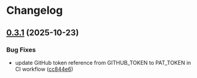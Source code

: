 # Changelog

## [0.3.1](https://github.com/pavelzbornik/whisperX-FastAPI/compare/v0.3.0...v0.3.1) (2025-10-23)

### Bug Fixes

* update GitHub token reference from GITHUB_TOKEN to PAT_TOKEN in CI workflow ([cc844e6](https://github.com/pavelzbornik/whisperX-FastAPI/commit/cc844e6f9f8a4c73deecbcec51d4f1a0243aa9ce))
